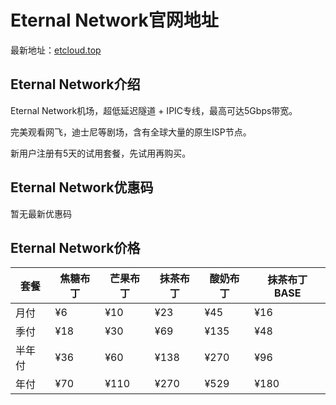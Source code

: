 # Eternal Network官网地址

最新地址：[etcloud.top](https://etcloud.top/#/register?code=yFs84qgi)

## Eternal Network介绍

Eternal Network机场，超低延迟隧道 + IPIC专线，最高可达5Gbps带宽。

完美观看网飞，迪士尼等剧场，含有全球大量的原生ISP节点。

新用户注册有5天的试用套餐，先试用再购买。

## Eternal Network优惠码

暂无最新优惠码

## Eternal Network价格

|套餐|焦糖布丁|芒果布丁|抹茶布丁|酸奶布丁|抹茶布丁BASE|
|----|----|----|----|----|----|
|月付|¥6|¥10|¥23|¥45|¥16|
|季付|¥18|¥30|¥69|¥135|¥48|
|半年付|¥36|¥60|¥138|¥270|¥96|
|年付|¥70|¥110|¥270|¥529|¥180|


